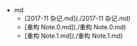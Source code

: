 - md
  - [2017-11 杂记.md](./2017-11 杂记.md)
  - [重构 Note.0.md](./重构 Note.0.md)
  - [重构 Note.1.md](./重构 Note.1.md)
